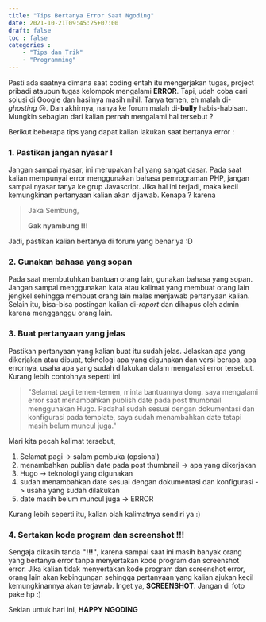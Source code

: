 ```yaml
---
title: "Tips Bertanya Error Saat Ngoding"
date: 2021-10-21T09:45:25+07:00
draft: false
toc : false
categories :
    - "Tips dan Trik"
    - "Programming"
---
```


Pasti ada saatnya dimana saat coding entah itu mengerjakan tugas, project pribadi ataupun tugas kelompok mengalami **ERROR**. Tapi, udah coba cari solusi di Google dan hasilnya masih nihil. Tanya temen, eh malah di-*ghosting* 😢. Dan akhirnya, nanya ke forum malah di-**bully** habis-habisan. Mungkin sebagian dari kalian pernah mengalami hal tersebut ? 


Berikut beberapa tips yang dapat kalian lakukan saat bertanya error : 

### 1. Pastikan jangan nyasar !

Jangan sampai nyasar, ini merupakan hal yang sangat dasar. Pada saat kalian mempunyai error menggunakan bahasa pemrograman PHP, jangan sampai nyasar tanya ke grup Javascript. Jika hal ini terjadi, maka kecil kemungkinan pertanyaan kalian akan dijawab. Kenapa ? karena 

> Jaka Sembung,
>
> **Gak nyambung !!!**


Jadi, pastikan kalian bertanya di forum yang benar ya :D

### 2. Gunakan bahasa yang sopan

Pada saat membutuhkan bantuan orang lain, gunakan bahasa yang sopan. Jangan sampai menggunakan kata atau kalimat yang membuat orang lain jengkel sehingga membuat orang lain malas menjawab pertanyaan kalian. Selain itu, bisa-bisa postingan kalian di-*report* dan dihapus oleh admin karena mengganggu orang lain.

### 3. Buat pertanyaan yang jelas

Pastikan pertanyaan yang kalian buat itu sudah jelas. Jelaskan apa yang dikerjakan atau dibuat, teknologi apa yang digunakan dan versi berapa, apa errornya, usaha apa yang sudah dilakukan dalam mengatasi error tersebut. Kurang lebih contohnya seperti ini

> "Selamat pagi temen-temen, minta bantuannya dong. saya mengalami error saat menambahkan publish date pada post thumbnail menggunakan Hugo. Padahal sudah sesuai dengan dokumentasi dan konfigurasi pada template, saya sudah menambahkan date tetapi masih belum muncul juga."


Mari kita pecah kalimat tersebut,

1. Selamat pagi -> salam pembuka (opsional)
2. menambahkan publish date pada post thumbnail -> apa yang dikerjakan
3. Hugo -> teknologi yang digunakan
4. sudah menambahkan date sesuai dengan dokumentasi dan konfigurasi -> usaha yang sudah dilakukan
5. date masih belum muncul juga -> ERROR


Kurang lebih seperti itu, kalian olah kalimatnya sendiri ya :)

### 4. Sertakan kode program dan screenshot !!!

Sengaja dikasih tanda **"!!!"**, karena sampai saat ini masih banyak orang yang bertanya error tanpa menyertakan kode program dan screenshot error. Jika kalian tidak menyertakan kode program dan screenshot error, orang lain akan kebingungan sehingga pertanyaan yang kalian ajukan kecil kemungkinannya akan terjawab. Inget ya, **SCREENSHOT**. Jangan di foto pake hp :)


Sekian untuk hari ini, **HAPPY NGODING**

